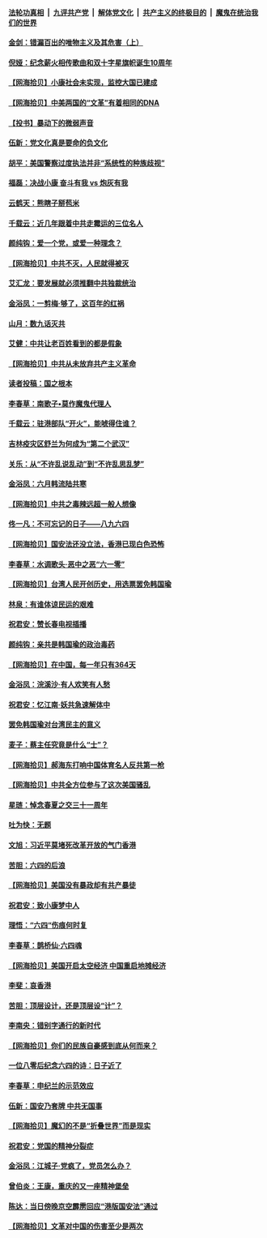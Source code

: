 ####  [法轮功真相](../../../../basic/blob/master/README.md?t=06152031) &nbsp;|&nbsp; [九评共产党](../../../../9ping.md/blob/master/README.md?t=06152031) &nbsp;|&nbsp; [解体党文化](../../../../jtdwh.md/blob/master/README.md?t=06152031)  &nbsp;|&nbsp; [共产主义的终极目的](../../../../gczydzjmd.md/blob/master/README.md?t=06152031) &nbsp;|&nbsp; [魔鬼在统治我们的世界](../../../../mgztzwmdsj.md/blob/master/README.md?t=06152031) 

#### [金剑：错漏百出的唯物主义及其危害（上）](../pages/nsc993/n12186502.md?t=06152031) 

#### [倪娅：纪念薪火相传歌曲和双十字星旗帜诞生10周年](../pages/nsc993/n12186439.md?t=06152031) 

#### [【网海拾贝】小康社会未实现，监控大国已建成](../pages/nsc993/n12185468.md?t=06152031) 

#### [【网海拾贝】中美两国的“文革”有着相同的DNA](../pages/nsc993/n12184487.md?t=06152031) 

#### [【投书】暴动下的微弱声音](../pages/nsc993/n12183493.md?t=06152031) 

#### [伍新：党文化真是要命的负文化](../pages/nsc993/n12182742.md?t=06152031) 

#### [胡平：美国警察过度执法并非“系统性的种族歧视”](../pages/nsc993/n12182713.md?t=06152031) 

#### [福磊：决战小康 奋斗有我 vs 炮灰有我](../pages/nsc993/n12182693.md?t=06152031) 

#### [云鹤天：熊瞎子掰苞米](../pages/nsc993/n12182680.md?t=06152031) 

#### [千载云：近几年跟着中共走霉运的三位名人](../pages/nsc993/n12182649.md?t=06152031) 

#### [颜纯钩：爱一个党，或爱一种理念？](../pages/nsc993/n12182640.md?t=06152031) 

#### [【网海拾贝】中共不灭，人民就得被灭](../pages/nsc993/n12180698.md?t=06152031) 

#### [艾汇龙：要发展就必须推翻中共独裁统治](../pages/nsc993/n12180647.md?t=06152031) 

#### [金浴凤：一剪梅·够了，这百年的红祸](../pages/nsc993/n12180002.md?t=06152031) 

#### [山月：数九话灭共](../pages/nsc993/n12179940.md?t=06152031) 

#### [艾健：中共让老百姓看到的都是假象](../pages/nsc993/n12179778.md?t=06152031) 

#### [【网海拾贝】中共从未放弃共产主义革命](../pages/nsc993/n12176687.md?t=06152031) 

#### [读者投稿：国之根本](../pages/nsc993/n12176662.md?t=06152031) 

#### [李春草：南歌子•莫作魔鬼代理人](../pages/nsc993/n12176610.md?t=06152031) 

#### [千载云：驻港部队“开火”，能唬得住谁？](../pages/nsc993/n12176028.md?t=06152031) 

#### [吉林疫灾区舒兰为何成为“第二个武汉”](../pages/nsc993/n12172816.md?t=06152031) 

#### [关乐：从“不许乱说乱动”到“不许乱思乱梦”](../pages/nsc993/n12174760.md?t=06152031) 

#### [金浴凤：六月韩流陆共寒](../pages/nsc993/n12174739.md?t=06152031) 

#### [【网海拾贝】中共之毒辣远超一般人想像](../pages/nsc993/n12174574.md?t=06152031) 

#### [佟一凡：不可忘记的日子——八九六四](../pages/nsc993/n12174371.md?t=06152031) 

#### [【网海拾贝】国安法还没立法，香港已现白色恐怖](../pages/nsc993/n12172467.md?t=06152031) 

#### [李春草：水调歌头·恶中之恶“六一零”](../pages/nsc993/n12171662.md?t=06152031) 

#### [【网海拾贝】台湾人民开创历史，用选票罢免韩国瑜](../pages/nsc993/n12169412.md?t=06152031) 

#### [林泉：有谁体谅民运的艰难](../pages/nsc993/n12169204.md?t=06152031) 

#### [祝君安：赞长春电视插播](../pages/nsc993/n12168998.md?t=06152031) 

#### [颜纯钩：亲共是韩国瑜的政治毒药](../pages/nsc993/n12168959.md?t=06152031) 

#### [【网海拾贝】在中国，每一年只有364天](../pages/nsc993/n12167508.md?t=06152031) 

#### [金浴凤：浣溪沙·有人欢笑有人愁](../pages/nsc993/n12167017.md?t=06152031) 

#### [祝君安：忆江南·妖共急速解体中](../pages/nsc993/n12166832.md?t=06152031) 

#### [罢免韩国瑜对台湾民主的意义](../pages/nsc993/n12166720.md?t=06152031) 

#### [麦子：蔡主任究竟是什么“士”？](../pages/nsc993/n12166126.md?t=06152031) 

#### [【网海拾贝】郝海东打响中国体育名人反共第一枪](../pages/nsc993/n12165325.md?t=06152031) 

#### [【网海拾贝】中共全方位参与了这次美国骚乱](../pages/nsc993/n12163491.md?t=06152031) 

#### [星琏：悼念春夏之交三十一周年](../pages/nsc993/n12162360.md?t=06152031) 

#### [吐为快：无题](../pages/nsc993/n12162106.md?t=06152031) 

#### [文旭：习近平莫堵死改革开放的气门香港](../pages/nsc993/n12157461.md?t=06152031) 

#### [苦胆：六四的后浪](../pages/nsc993/n12157112.md?t=06152031) 

#### [【网海拾贝】美国没有暴政却有共产暴徒](../pages/nsc993/n12157074.md?t=06152031) 

#### [祝君安：致小康梦中人](../pages/nsc993/n12156882.md?t=06152031) 

#### [理悟：“六四“伤痕何时复](../pages/nsc993/n12156866.md?t=06152031) 

#### [李春草：鹊桥仙·六四魂](../pages/nsc993/n12156732.md?t=06152031) 

#### [【网海拾贝】美国开启太空经济 中国重启地摊经济](../pages/nsc993/n12154104.md?t=06152031) 

#### [李斐：哀香港](../pages/nsc993/n12152518.md?t=06152031) 

#### [苦胆：顶层设计，还是顶层设“计”？](../pages/nsc993/n12152486.md?t=06152031) 

#### [李南央：错别字通行的新时代](../pages/nsc993/n12152403.md?t=06152031) 

#### [【网海拾贝】你们的民族自豪感到底从何而来？](../pages/nsc993/n12151863.md?t=06152031) 

#### [一位八零后纪念六四的诗：日子近了](../pages/nsc993/n12151238.md?t=06152031) 

#### [李春草：申纪兰的示范效应](../pages/nsc993/n12149580.md?t=06152031) 

#### [伍新：国安乃套牌 中共无国事](../pages/nsc993/n12149560.md?t=06152031) 

#### [【网海拾贝】魔幻的不是“折叠世界”而是现实](../pages/nsc993/n12149530.md?t=06152031) 

#### [祝君安：党国的精神分裂症](../pages/nsc993/n12149516.md?t=06152031) 

#### [金浴凤：江城子·党疯了，党员怎么办？](../pages/nsc993/n12149508.md?t=06152031) 

#### [曾伯炎：王康，重庆的又一座精神堡垒](../pages/nsc993/n12149230.md?t=06152031) 

#### [陈达：当日傍晚京空霹雳回应“港版国安法”通过](../pages/nsc993/n12148167.md?t=06152031) 

#### [【网海拾贝】文革对中国的伤害至少是两次](../pages/nsc993/n12147834.md?t=06152031) 

